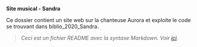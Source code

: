 **Site musical - Sandra**

Ce dossier contient un site web sur la chanteuse Aurora et exploite le code se trouvant dans biblio_2020_Sandra.




> *Ceci est un fichier README avec la syntaxe Markdown. Voir [ici](https://cours-web.ch/divers/markdown/).*
